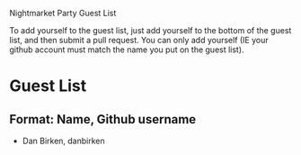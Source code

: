 Nightmarket Party Guest List

To add yourself to the guest list, just add yourself to the bottom of the guest list, and then submit a pull request.  You can only add yourself (IE your github account must match the name you put on the guest list).

# Guest List
## Format: Name, Github username

* Dan Birken, danbirken
